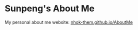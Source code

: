 # Sunpeng's About Me
My personal about me website: [nhok-them.github.io/AboutMe](https://nhok-them.github.io/AboutMe/)

